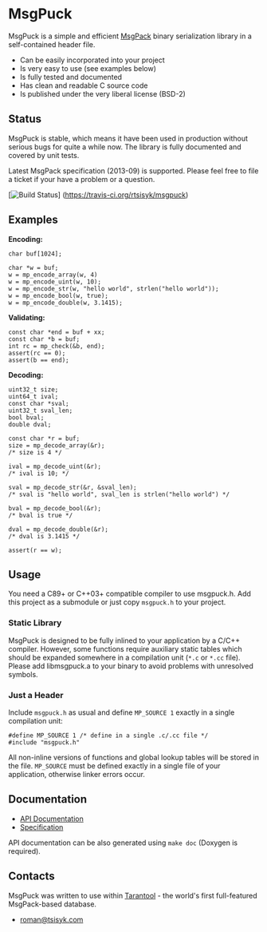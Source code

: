 MsgPuck
=======

MsgPuck is a simple and efficient [MsgPack](http://msgpack.org) binary
serialization library in a self-contained header file.

 * Can be easily incorporated into your project
 * Is very easy to use (see examples below)
 * Is fully tested and documented
 * Has clean and readable C source code
 * Is published under the very liberal license (BSD-2)

Status
------

MsgPuck is stable, which means it have been used in production without
serious bugs for quite a while now. The library is fully documented and
covered by unit tests.

Latest MsgPack specification (2013-09) is supported.
Please feel free to file a ticket if your have a problem or a question.

[![Build Status](https://travis-ci.org/rtsisyk/msgpuck.png)]
(https://travis-ci.org/rtsisyk/msgpuck)

Examples
--------

**Encoding:**

    char buf[1024];

    char *w = buf;
    w = mp_encode_array(w, 4)
    w = mp_encode_uint(w, 10);
    w = mp_encode_str(w, "hello world", strlen("hello world"));
    w = mp_encode_bool(w, true);
    w = mp_encode_double(w, 3.1415);

**Validating:**

    const char *end = buf + xx;
    const char *b = buf;
    int rc = mp_check(&b, end);
    assert(rc == 0);
    assert(b == end);

**Decoding:**

    uint32_t size;
    uint64_t ival;
    const char *sval;
    uint32_t sval_len;
    bool bval;
    double dval;

    const char *r = buf;
    size = mp_decode_array(&r);
    /* size is 4 */

    ival = mp_decode_uint(&r);
    /* ival is 10; */

    sval = mp_decode_str(&r, &sval_len);
    /* sval is "hello world", sval_len is strlen("hello world") */

    bval = mp_decode_bool(&r);
    /* bval is true */

    dval = mp_decode_double(&r);
    /* dval is 3.1415 */

    assert(r == w);

Usage
-----

You need a C89+ or C++03+ compatible compiler to use msgpuck.h.
Add this project as a submodule or just copy  `msgpuck.h` to your project.

### Static Library

MsgPuck is designed to be fully inlined to your application by a C/C++
compiler. However, some functions require auxiliary static tables which
should be expanded somewhere in a compilation unit (`*.c` or `*.cc` file).
Please add libmsgpuck.a to your binary to avoid problems with unresolved
symbols.

### Just a Header

Include `msgpuck.h` as usual and define `MP_SOURCE 1` exactly in a single
compilation unit:

    #define MP_SOURCE 1 /* define in a single .c/.cc file */
    #include "msgpuck.h"

All non-inline versions of functions and global lookup tables will be
stored in the file. `MP_SOURCE` must be defined exactly in a single file of
your application, otherwise linker errors occur.

Documentation
-------------

 * [API Documentation](http://rtsisyk.github.io/msgpuck/)
 * [Specification](https://github.com/msgpack/msgpack/blob/master/spec.md)

API documentation can be also generated using `make doc` (Doxygen is required).

Contacts
--------

MsgPuck was written to use within [Tarantool](http://tarantool.org) -
the world's first full-featured MsgPack-based database.

 * roman@tsisyk.com
